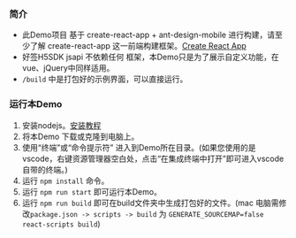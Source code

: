 ### 简介
- 此Demo项目 基于 create-react-app + ant-design-mobile 进行构建，请至少了解 create-react-app 这一前端构建框架。[Create React App](https://github.com/facebook/create-react-app)
- 好签H5SDK jsapi 不依赖任何 框架，本Demo只是为了展示自定义功能，在vue、jQuery中同样适用。
- `/build` 中是打包好的示例界面，可以直接运行。


### 运行本Demo

1. 安装nodejs。[安装教程](https://www.runoob.com/nodejs/nodejs-install-setup.html)
2. 将本Demo 下载或克隆到电脑上。
3. 使用“终端”或“命令提示符” 进入到Demo所在目录。(如果您使用的是vscode，右键资源管理器空白处，点击“在集成终端中打开”即可进入vscode自带的终端。)
4. 运行 `npm install` 命令。
5. 运行 `npm run start` 即可运行本Demo。
6. 运行 `npm run build` 即可在build文件夹中生成打包好的文件。(mac 电脑需修改`package.json -> scripts -> build` 为 `GENERATE_SOURCEMAP=false react-scripts build`) 
